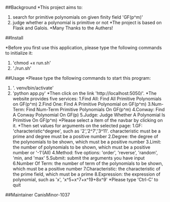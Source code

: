 ##Background
*This project aims to:
1. search for primitive polynomials on given finity field 'GF(p^m)'
2. judge whether a polynomial is primitive or not
*The project is based on Flask and Galois.
*Many Thanks to the Authers!

##Install

*Before you first use this application, please type the following commands to initialize it:
1. 'chmod +x run.sh'
2. './run.sh'

##Usage
*Please type the following commands to start this program: 
1. '. venv/bin/activate'
2. 'python app.py'
*Then click on the link 'http://localhost:5050/'.
*The website provides five services:
1.Find All: Find All Primitive Polynomials on GF(p^m)
2.Find One: Find A Primitive Polynomial on GF(p^m)
3.Num-Term: Find Num-Term Primitive Polynomials On GF(p^m)
4.Conway:   Find A Conway Polynomial On GF(p)
5.Judge:    Judge Whether A Polynomial Is Primitive On GF(p^m)
*Please select a item of the navbar by clicking on it.
*Then set values for arguments on the selected page:
1.GF: 'characteristic^degree', such as '2','2^7','3^11'.
    characteristic must be a prime and degree must be a positive number
2.Degree: the degree of the polynomials to be shown, which must be a positive number
3.Limit: the number of polynomials to be shown, which must be a positive number or '-1'(All) 
4.Method: five options: 'order', 'reverse', 'random', 'min, and 'max'
5.Submit: submit the arguments you have input
6.Number Of Term: the number of term of the polynomials to be shown, which must be a positive number
7.Characteristic: the characteristic of the prime field, which must be a prime
8.Expression: the expression of polynomial, such as 'x', 'x^5+x^7+x^19+8x^9'
*Please type 'Ctrl-C' to quit

##Maintainer
CanisMinor-1037
